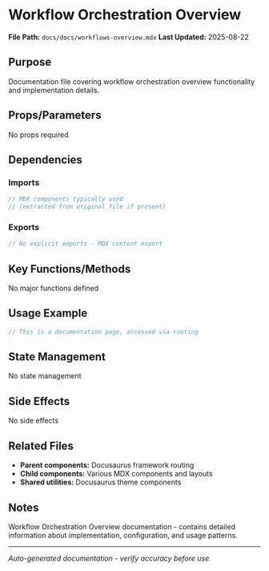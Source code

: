 # Workflow Orchestration Overview

**File Path:** `docs/docs/workflows-overview.mdx`
**Last Updated:** 2025-08-22

## Purpose
Documentation file covering workflow orchestration overview functionality and implementation details.

## Props/Parameters
No props required

## Dependencies

### Imports
```javascript
// MDX components typically used
// (extracted from original file if present)
```

### Exports
```javascript
// No explicit exports - MDX content export
```

## Key Functions/Methods
No major functions defined

## Usage Example
```javascript
// This is a documentation page, accessed via routing
```

## State Management
No state management

## Side Effects
No side effects

## Related Files
- **Parent components:** Docusaurus framework routing
- **Child components:** Various MDX components and layouts
- **Shared utilities:** Docusaurus theme components

## Notes
Workflow Orchestration Overview documentation - contains detailed information about implementation, configuration, and usage patterns.

---
*Auto-generated documentation - verify accuracy before use*